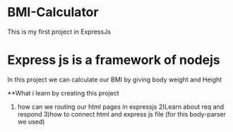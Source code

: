 # BMI-Calculator

This is my first project in ExpressJs 

# Express js is a framework of nodejs 

In this project we can calculate our BMI by
giving body weight and Height 

**What i learn by creating this project 

1) how can we routing our html pages in expressjs 
2)Learn about req and respond 
3)how to connect html and express js file
(for this body-parser we used)



